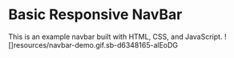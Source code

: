 # Basic Responsive NavBar

This is an example navbar built with HTML, CSS, and JavaScript.
![]resources/navbar-demo.gif.sb-d6348165-alEoDG
